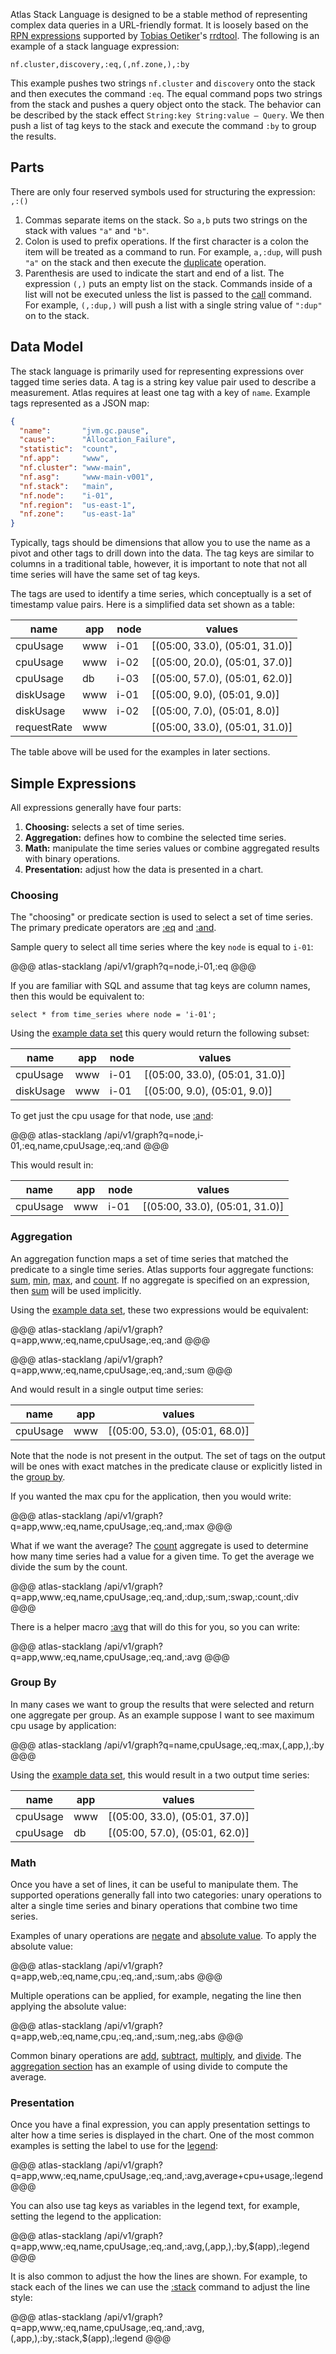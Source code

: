 Atlas Stack Language is designed to be a stable method of representing complex data queries in
a URL-friendly format. It is loosely based on the
[RPN expressions](http://oss.oetiker.ch/rrdtool/doc/rrdgraph_rpn.en.html) supported by
[Tobias Oetiker](https://tobi.oetiker.ch/hp/)'s [rrdtool](http://oss.oetiker.ch/rrdtool/).
The following is an example of a stack language expression:

`nf.cluster,discovery,:eq,(,nf.zone,),:by`

This example pushes two strings `nf.cluster` and `discovery` onto the stack and then executes the
command `:eq`. The equal command pops two strings from the stack and pushes a query object onto the
stack. The behavior can be described by the stack effect `String:key String:value – Query`. We then
push a list of tag keys to the stack and execute the command `:by` to group the results.

## Parts

There are only four reserved symbols used for structuring the expression: `,:()`

1. Commas separate items on the stack. So `a,b` puts two strings on the stack with values `"a"`
   and `"b"`.
2. Colon is used to prefix operations. If the first character is a colon the item will be treated
   as a command to run. For example, `a,:dup`, will push `"a"` on the stack and then execute the
   [duplicate](std-dup) operation.
3. Parenthesis are used to indicate the start and end of a list. The expression `(,)` puts an
   empty list on the stack. Commands inside of a list will not be executed unless the list is
   passed to the [call](std-call) command. For example, `(,:dup,)` will push a list with a single
   string value of `":dup"` on to the stack.

## Data Model

The stack language is primarily used for representing expressions over tagged time series
data. A tag is a string key value pair used to describe a measurement. Atlas requires at least
one tag with a key of `name`. Example tags represented as a JSON map:

```json
{
  "name":       "jvm.gc.pause",
  "cause":      "Allocation_Failure",
  "statistic":  "count",
  "nf.app":     "www",
  "nf.cluster": "www-main",
  "nf.asg":     "www-main-v001",
  "nf.stack":   "main",
  "nf.node":    "i-01",
  "nf.region":  "us-east-1",
  "nf.zone":    "us-east-1a"
}
```

Typically, tags should be dimensions that allow you to use the name as a pivot and other tags
to drill down into the data. The tag keys are similar to columns in a traditional table, however,
it is important to note that not all time series will have the same set of tag keys.

The tags are used to identify a time series, which conceptually is a set of timestamp value pairs.
Here is a simplified data set shown as a table:

| name        | app   | node   | values                         |
|-------------|-------|--------|--------------------------------|
| cpuUsage    | www   | i-01   | [(05:00, 33.0), (05:01, 31.0)] |
| cpuUsage    | www   | i-02   | [(05:00, 20.0), (05:01, 37.0)] |
| cpuUsage    | db    | i-03   | [(05:00, 57.0), (05:01, 62.0)] |
| diskUsage   | www   | i-01   | [(05:00,  9.0), (05:01,  9.0)] |
| diskUsage   | www   | i-02   | [(05:00,  7.0), (05:01,  8.0)] |
| requestRate | www   |        | [(05:00, 33.0), (05:01, 31.0)] |

The table above will be used for the examples in later sections.

## Simple Expressions

All expressions generally have four parts:

1. **Choosing:** selects a set of time series.
2. **Aggregation:** defines how to combine the selected time series.
3. **Math:** manipulate the time series values or combine aggregated results with binary operations.
4. **Presentation:** adjust how the data is presented in a chart.

### Choosing

The "choosing" or predicate section is used to select a set of time series. The 
primary predicate operators are
[:eq](ref/eq.md) and [:and](ref/and.md).

Sample query to select all time series where the key `node` is equal to `i-01`:

@@@ atlas-stacklang
/api/v1/graph?q=node,i-01,:eq
@@@

If you are familiar with SQL and assume that tag keys are column names, then this would be
equivalent to:

```
select * from time_series where node = 'i-01';
```

Using the [example data set](#data-model) this query would return the following subset:

| name        | app   | node   | values                         |
|-------------|-------|--------|--------------------------------|
| cpuUsage    | www   | i-01   | [(05:00, 33.0), (05:01, 31.0)] |
| diskUsage   | www   | i-01   | [(05:00,  9.0), (05:01,  9.0)] |

To get just the cpu usage for that node, use [:and](ref/and.md):

@@@ atlas-stacklang
/api/v1/graph?q=node,i-01,:eq,name,cpuUsage,:eq,:and
@@@

This would result in:

| name        | app   | node   | values                         |
|-------------|-------|--------|--------------------------------|
| cpuUsage    | www   | i-01   | [(05:00, 33.0), (05:01, 31.0)] |

### Aggregation

An aggregation function maps a set of time series that matched the predicate to a single time series.
Atlas supports four aggregate functions: [sum](ref/sum.md), [min](ref/min.md), [max](ref/max.md), and
[count](ref/count.md). If no aggregate is specified on an expression, then [sum](ref/sum.md) will be
used implicitly.

Using the [example data set](#data-model), these two expressions would be equivalent:

@@@ atlas-stacklang
/api/v1/graph?q=app,www,:eq,name,cpuUsage,:eq,:and
@@@

@@@ atlas-stacklang
/api/v1/graph?q=app,www,:eq,name,cpuUsage,:eq,:and,:sum
@@@

And would result in a single output time series:

| name        | app   | values                         |
|-------------|-------|--------------------------------|
| cpuUsage    | www   | [(05:00, 53.0), (05:01, 68.0)] |

Note that the node is not present in the output. The set of tags on the output will be ones
with exact matches in the predicate clause or explicitly listed in the [group by](#group-by).

If you wanted the max cpu for the application, then you would write:

@@@ atlas-stacklang
/api/v1/graph?q=app,www,:eq,name,cpuUsage,:eq,:and,:max
@@@

What if we want the average? The [count](ref/count.md) aggregate is used to determine how many time
series had a value for a given time. To get the average we divide the sum by the count.

@@@ atlas-stacklang
/api/v1/graph?q=app,www,:eq,name,cpuUsage,:eq,:and,:dup,:sum,:swap,:count,:div
@@@

There is a helper macro [:avg](ref/avg.md) that will do this for you, so you can write:

@@@ atlas-stacklang
/api/v1/graph?q=app,www,:eq,name,cpuUsage,:eq,:and,:avg
@@@

### Group By

In many cases we want to group the results that were selected and return one aggregate per
group. As an example suppose I want to see maximum cpu usage by application:

@@@ atlas-stacklang
/api/v1/graph?q=name,cpuUsage,:eq,:max,(,app,),:by
@@@

Using the [example data set](#data-model), this would result in a two output time series:

| name        | app   | values                         |
|-------------|-------|--------------------------------|
| cpuUsage    | www   | [(05:00, 33.0), (05:01, 37.0)] |
| cpuUsage    | db    | [(05:00, 57.0), (05:01, 62.0)] |

### Math

Once you have a set of lines, it can be useful to manipulate them. The supported operations
generally fall into two categories: unary operations to alter a single time series and binary
operations that combine two time series.

Examples of unary operations are [negate](ref/neg.md) and [absolute value](ref/abs.md). To apply
the absolute value:

@@@ atlas-stacklang
/api/v1/graph?q=app,web,:eq,name,cpu,:eq,:and,:sum,:abs
@@@

Multiple operations can be applied, for example, negating the line then applying the absolute
value:

@@@ atlas-stacklang
/api/v1/graph?q=app,web,:eq,name,cpu,:eq,:and,:sum,:neg,:abs
@@@

Common binary operations are [add](ref/add.md#math), [subtract](ref/sub.md#math), [multiply](ref/mul.md#math), and
[divide](ref/div.md#math). The [aggregation section](#aggregation) has an example of using divide to
compute the average.

### Presentation

Once you have a final expression, you can apply presentation settings to alter how a time
series is displayed in the chart. One of the most common examples is setting the label
to use for the [legend](ref/legend.md):

@@@ atlas-stacklang
/api/v1/graph?q=app,www,:eq,name,cpuUsage,:eq,:and,:avg,average+cpu+usage,:legend
@@@

You can also use tag keys as variables in the legend text, for example, setting the legend to
the application:

@@@ atlas-stacklang
/api/v1/graph?q=app,www,:eq,name,cpuUsage,:eq,:and,:avg,(,app,),:by,$(app),:legend
@@@

It is also common to adjust the how the lines are shown. For example, to stack each of the lines
we can use the [:stack](ref/stack.md) command to adjust the line style:

@@@ atlas-stacklang
/api/v1/graph?q=app,www,:eq,name,cpuUsage,:eq,:and,:avg,(,app,),:by,:stack,$(app),:legend
@@@
